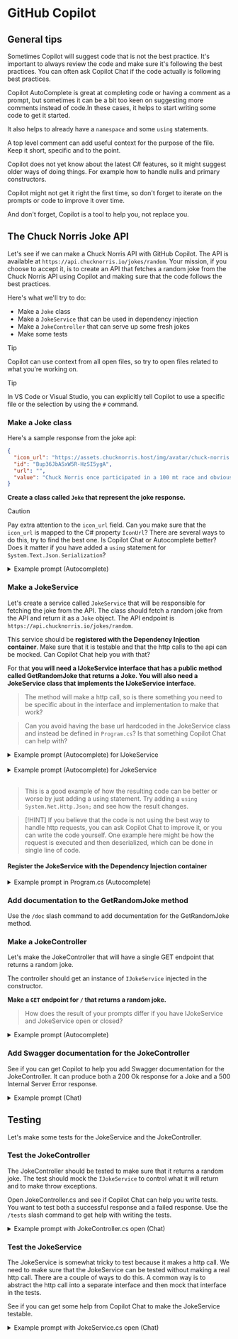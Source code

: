 # GitHub Copilot

## General tips

Sometimes Copilot will suggest code that is not the best practice. It's important to always review the code and make sure it's following the best practices. You can often ask Copilot Chat if the code actually is following best practices.

Copilot AutoComplete is great at completing code or having a comment as a prompt, but sometimes it can be a bit too keen on suggesting more comments instead of code.In these cases, it helps to start writing some code to get it started.

It also helps to already have a `namespace` and some `using` statements.

A top level comment can add useful context for the purpose of the file. Keep it short, specific and to the point.

Copilot does not yet know about the latest C# features, so it might suggest older ways of doing things. For example how to handle nulls and primary constructors.

Copilot might not get it right the first time, so don't forget to iterate on the prompts or code to improve it over time.

And don't forget, Copilot is a tool to help you, not replace you.

## The Chuck Norris Joke API

Let's see if we can make a Chuck Norris API with GitHub Copilot. The API is available at `https://api.chucknorris.io/jokes/random`. Your mission, if you choose to accept it, is to create an API that fetches a random joke from the Chuck Norris API using Copilot and making sure that the code follows the best practices.

Here's what we'll try to do:

- Make a `Joke` class
- Make a `JokeService` that can be used in dependency injection
- Make a `JokeController` that can serve up some fresh jokes
- Make some tests

> [!TIP]
> Copilot can use context from all open files, so try to open files related to what you're working on.

> [!TIP]
> In VS Code or Visual Studio, you can explicitly tell Copilot to use a specific file or the selection by using the `#` command.

### Make a Joke class

Here's a sample response from the joke api:

```json
{
  "icon_url": "https://assets.chucknorris.host/img/avatar/chuck-norris.png",
  "id": "Bup36JbASxW5R-HzSI5ygA",
  "url": "",
  "value": "Chuck Norris once participated in a 100 mt race and obviously came first, light came second."
}
```

**Create a class called `Joke` that represent the joke response.**

> [!CAUTION] 
> Pay extra attention to the `icon_url` field. Can you make sure that the `icon_url` is mapped to the C# property `IconUrl`? There are several ways to do this, try to find the best one. Is Copilot Chat or Autocomplete better? Does it matter if you have added a `using` statement for `System.Text.Json.Serialization`?

<details>
<summary>Example prompt (Autocomplete)</summary>
<pre>
/*
Create a class Joke class that can be deserialized from the Chuck Norris API. 
Make sure to use the correct property names and types. Serialize/deserialize all properties names to lower snake case.

```json 
{
   "icon_url" : "https://assets.chucknorris.host/img/avatar/chuck-norris.png",
   "id" : "Bup36JbASxW5R-HzSI5ygA",
   "url" : "",
   "value" : "Chuck Norris once participated in a 100 mt race and obviously came first, light came second."
}
```
*/
</pre>
</details>

### Make a JokeService

Let's create a service called `JokeService` that will be responsible for fetching the joke from the API. The class should fetch a random joke from the API and return it as a `Joke` object. The API endpoint is `https://api.chucknorris.io/jokes/random`.

This service should be **registered with the Dependency Injection container**. Make sure that it is testable and that the http calls to the api can be mocked. Can Copilot Chat help you with that?

For that **you will need a IJokeService interface that has a public method called GetRandomJoke that returns a Joke.
You will also need a JokeService class that implements the IJokeService interface**.

> The method will make a http call, so is there something you need to be specific about in the interface and implementation to make that work?

> Can you avoid having the base url hardcoded in the JokeService class and instead be defined in `Program.cs`? Is that something Copilot Chat can help with?

<details>
<summary>Example prompt (Autocomplete) for IJokeService</summary>
<pre>
// Make a public interface called IJokeService that has a public async method called GetRandomJoke.
// The method returns a Joke object. Joke can be null.
</pre>
</details>
&nbsp;

<details>
<summary>Example prompt (Autocomplete) for JokeService</summary>
<pre>
/*
 * Create a JokeService class that implements IJokeService.
 * The class should take an HttpClient as a constructor argument.
 * The GetRandomJoke method should make a GET request to `https://api.chucknorris.io/jokes/random` and return the result as a Joke object.
 */ 
</pre>
</details>
&nbsp;

> This is a good example of how the resulting code can be better or worse by just adding a using statement. Try adding a `using System.Net.Http.Json;` and see how the result changes.


> [!HINT] 
> If you believe that the code is not using the best way to handle http requests, you can ask Copilot Chat to improve it, or you can write the code yourself. One example here might be how the request is executed and then deserialized, which can be done in single line of code.

#### Register the JokeService with the Dependency Injection container
<details>
<summary>Example prompt in Program.cs (Autocomplete)</summary>
<pre>
// Add the IJokeService and JokeService to the services collection that uses "https://api.chucknorris.io/" as base address.
</pre>
</details>

### Add documentation to the GetRandomJoke method

Use the `/doc` slash command to add documentation for the GetRandomJoke method.

### Make a JokeController

Let's make the JokeController that will have a single GET endpoint that returns a random joke.

The controller should get an instance of `IJokeService` injected in the constructor.

**Make a `GET` endpoint for `/` that returns a random joke.**

> How does the result of your prompts differ if you have IJokeService and JokeService open or closed?

<details>
<summary>Example prompt (Autocomplete)</summary>
<pre>
// Make a JokeController that uses the IJokeService.
// The controller should have a single Http Get endpoint that returns a random joke.
</pre>
</details>

### Add Swagger documentation for the JokeController

See if you can get Copilot to help you add Swagger documentation for the JokeController.
It can produce both a 200 Ok response for a Joke and a 500 Internal Server Error response.

<details>
<summary>Example prompt (Chat)</summary>
<pre>
Add Swagger documentation attributes to the GetJoke action
</pre>
</details>

## Testing

Let's make some tests for the JokeService and the JokeController.

### Test the JokeController

The JokeController should be tested to make sure that it returns a random joke. The test should mock the `IJokeService` to control what it will return and to make throw exceptions.

Open JokeController.cs and see if Copilot Chat can help you write tests. You want to test both a successful response and a failed response. Use the `/tests` slash command to get help with writing the tests.

<details>
<summary>Example prompt with JokeController.cs open (Chat)</summary>
<pre>
/tests Create Xunit tests for the JokeController that tests both a successful response and a failed response.
</pre>
</details>

### Test the JokeService

The JokeService is somewhat tricky to test because it makes a http call. We need to make sure that the JokeService can be tested without making a real http call. There are a couple of ways to do this. A common way is to abstract the http call into a separate interface and then mock that interface in the tests.

See if you can get some help from Copilot Chat to make the JokeService testable.

<details>
<summary>Example prompt with JokeService.cs open (Chat)</summary>
<pre>
Explain how I can improve #editor code for testing.
</pre>
</details>

